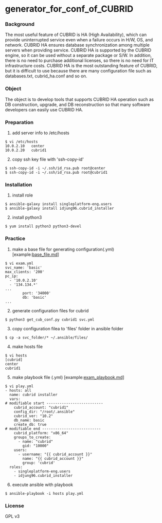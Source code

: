 # generator_for_conf_of_CUBRID

### Background ###
The most useful feature of CUBRID is HA (High Availability), which can provide uninterrupted service even when a failure occurs in H/W, OS, and network. CUBRID HA ensures database synchronization among multiple servers when providing service. 
CUBRID HA is supported by the CUBRID engine, so it can be used without a separate package or S/W. In addition, there is no need to purchase additional licenses, so there is no need for IT infrastructure costs.
CUBRID HA is the most outstanding feature of CUBRID, but it is difficult to use because there are many configuration file such as databases.txt, cubrid_ha.conf and so on.

### Object ###
The object is to develop tools that supports CUBRID HA operation such as DB construction, upgrade, and DB reconstruction so that many software developers can easily use CUBRID HA.

### Preparation ###
1. add server info to /etc/hosts 
```
$ vi /etc/hosts
10.0.2.10   center
10.0.2.20   cubrid1
```
2. copy ssh key file with 'ssh-copy-id' 
```
$ ssh-copy-id -i ~/.ssh/id_rsa.pub root@center
$ ssh-copy-id -i ~/.ssh/id_rsa.pub root@cubrid1
```

### Installation ###
1. install role
```
$ ansible-galaxy install singleplatform-eng.users
$ ansible-galaxy install idjung96.cubrid_installer
```

2. install python3
```
$ yum install python3 python3-devel
```

### Practice ###
1. make a base file for generating configuration(.yml) [example:[base_file.md](https://github.com/idjung96/ansible_for_cubrid/blob/master/base_file.md)]
```
$ vi exam.yml
svc_name: 'basic'
max_clients: '200'
pc_ip:
  - '10.0.2.10'
  - '134.134.*'
...
        port: '34000'
        db: 'basic'
...
```

2. generate configuration files for cubrid
```
$ python3 get_cub_conf.py cubrid1 svc.yml
```

3. copy configuration filea to 'files' folder in ansible folder 
```
$ cp -a svc_folder/* ~/.ansible/files/
```

4. make hosts file
```
$ vi hosts
[cubrid]
center
cubrid1
```

5. make playbook file (.yml) [example:[exam_playbook.md](https://github.com/idjung96/ansible_for_cubrid/blob/master/exam_playbook.md)]
```
$ vi play.yml
- hosts: all
  name: cubrid installer
  vars:
# modifiable start --------------------------
    cubrid_account: "cubrid1"
    config_dir: "/root/.ansible"
    cubrid_ver: "10.2"
    db_name: basic
    create_db: true
# modifiable end ---------------------------
    cubrid_platform: "x86_64"
    groups_to_create:
      - name: "cubrid"
        gid: "10000"
    users:
      - username: "{{ cubrid_account }}"
        name: "{{ cubrid_account }}"
        group: 'cubrid'
  roles:
    - singleplatform-eng.users
    - idjung96.cubrid_installer
```

6. execute ansible with playbook
```
$ ansible-playbook -i hosts play.yml
```

### License ###
GPL v3
